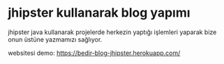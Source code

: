# jhipster kullanarak blog yapımı 

jhipster java kullanarak projelerde herkezin yaptığı işlemleri yaparak bize onun üstüne yazmamızı sağlıyor. 

websitesi demo: https://bedir-blog-jhipster.herokuapp.com/